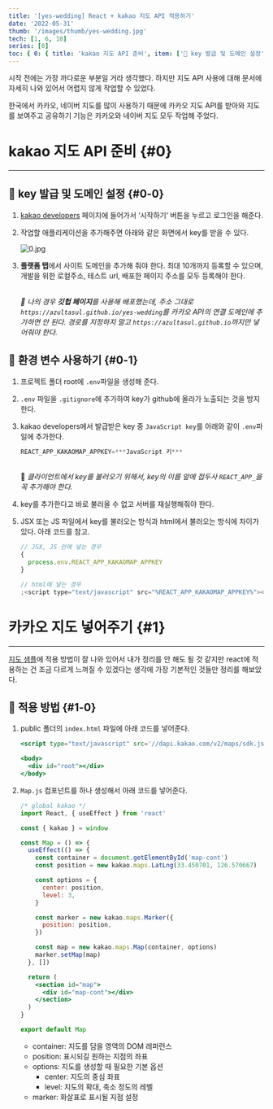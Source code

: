 ```yaml
---
title: '[yes-wedding] React + kakao 지도 API 적용하기'
date: '2022-05-31'
thumb: '/images/thumb/yes-wedding.jpg'
tech: [1, 6, 18]
series: [0]
toc: { 0: { title: 'kakao 지도 API 준비', item: ['📍 key 발급 및 도메인 설정', '📍 환경 변수 사용하기'] }, 1: { title: '카카오 지도 넣어주기', item: ['📍 적용 방법'] } }
---
```


시작 전에는 가장 까다로운 부분일 거라 생각했다. 하지만 지도 API 사용에 대해 문서에 자세히 나와 있어서 어렵지 않게 작업할 수 있었다.

한국에서 카카오, 네이버 지도를 많이 사용하기 때문에 카카오 지도 API를 받아와 지도를 보여주고 공유하기 기능은 카카오와 네이버 지도 모두 작업해 주었다.

# kakao 지도 API 준비 {#0}

---

## 📍 key 발급 및 도메인 설정 {#0-0}

1. [kakao developers](https://developers.kakao.com/) 페이지에 들어가서 ‘시작하기‘ 버튼을 누르고 로그인을 해준다.
2. 작업할 애플리케이션을 추가해주면 아래와 같은 화면에서 key를 받을 수 있다.

   ![0.jpg](/images/blog/220503/0.jpg)

3. **플랫폼 탭**에서 사이트 도메인을 추가해 줘야 한다. 최대 10개까지 등록할 수 있으며, 개발을 위한 로컬주소, 테스트 url, 배포한 페이지 주소를 모두 등록해야 한다.

   \
   _🚨 나의 경우 **깃헙 페이지**를 사용해 배포했는데, 주소 그대로 `https://azultasul.github.io/yes-wedding`를 카카오 API의 연결 도메인에 추가하면 안 된다. 경로를 지정하지 말고 `https://azultasul.github.io`까지만 넣어줘야 한다._

## 📍 환경 변수 사용하기 {#0-1}

1. 프로젝트 폴더 root에 `.env`파일을 생성해 준다.
2. `.env` 파일을 `.gitignore`에 추가하여 key가 github에 올라가 노출되는 것을 방지한다.
3. kakao developers에서 발급받은 key 중 `JavaScript key`를 아래와 같이 `.env`파일에 추가한다.

   ```jsx
   REACT_APP_KAKAOMAP_APPKEY=***JavaScript 키***
   ```

   \
    🚨 *클라이언트에서 key를 불러오기 위해서, key의 이름 앞에 접두사 `REACT_APP_`을 꼭 추가해야 한다.*

4. key를 추가한다고 바로 불러올 수 없고 서버를 재실행해줘야 한다.
5. JSX 또는 JS 파일에서 key를 불러오는 방식과 html에서 불러오는 방식에 차이가 있다. 아래 코드를 참고.

   ```javascript
   // JSX, JS 안에 넣는 경우
   {
     process.env.REACT_APP_KAKAOMAP_APPKEY
   }

   // html에 넣는 경우
   ;<script type="text/javascript" src="%REACT_APP_KAKAOMAP_APPKEY%"></script>
   ```

# 카카오 지도 넣어주기 {#1}

---

[지도 샘플](https://apis.map.kakao.com/web/sample/)에 적용 방법이 잘 나와 있어서 내가 정리를 안 해도 될 것 같지만 react에 적용하는 건 조금 다르게 느껴질 수 있겠다는 생각에 가장 기본적인 것들만 정리를 해보았다.

## 📍 적용 방법 {#1-0}

1. public 폴더의 `index.html` 파일에 아래 코드를 넣어준다.

   ```jsx
   <script type="text/javascript" src='//dapi.kakao.com/v2/maps/sdk.js?appkey=%REACT_APP_KAKAO_APPKEY%'></script>

   <body>
     <div id="root"></div>
   </body>
   ```

2. `Map.js` 컴포넌트를 하나 생성해서 아래 코드를 넣어준다.

   ```jsx
   /* global kakao */
   import React, { useEffect } from 'react'

   const { kakao } = window

   const Map = () => {
     useEffect(() => {
       const container = document.getElementById('map-cont')
       const position = new kakao.maps.LatLng(33.450701, 126.570667)

       const options = {
         center: position,
         level: 3,
       }

       const marker = new kakao.maps.Marker({
         position: position,
       })

       const map = new kakao.maps.Map(container, options)
       marker.setMap(map)
     }, [])

     return (
       <section id="map">
         <div id="map-cont"></div>
       </section>
     )
   }

   export default Map
   ```

   - container: 지도를 담을 영역의 DOM 레퍼런스
   - position: 표시되길 원하는 지점의 좌표
   - options: 지도를 생성할 때 필요한 기본 옵션
     - center: 지도의 중심 좌표
     - level: 지도의 확대, 축소 정도의 레벨
   - marker: 화살표로 표시될 지점 설정
